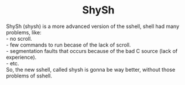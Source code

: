 <h1 align="center">ShySh</h1>
ShySh (shysh) is a more advanced version of the sshell, shell had many problems, like: <br>
- no scroll. <br>
- few commands to run becase of the lack of scroll. <br>
- segmentation faults that occurs because of the bad C source (lack of experience). <br>
- etc. <br>
So, the new sshell, called shysh is gonna be way better, without those problems of sshell.
